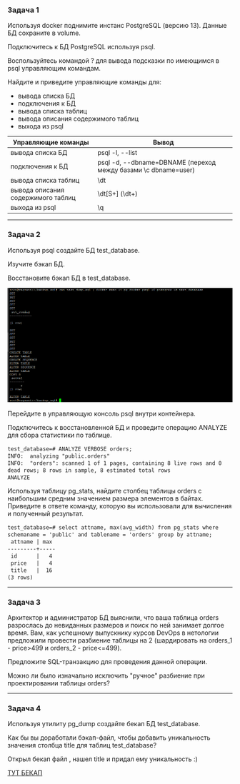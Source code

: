 <h3>Задача 1</h3>

Используя docker поднимите инстанс PostgreSQL (версию 13). Данные БД сохраните в volume.

Подключитесь к БД PostgreSQL используя psql.

Воспользуйтесь командой \? для вывода подсказки по имеющимся в psql управляющим командам.

Найдите и приведите управляющие команды для:

- вывода списка БД
- подключения к БД
- вывода списка таблиц
- вывода описания содержимого таблиц
- выхода из psql

Управляющие команды                 | Вывод
----------------------------------- | -------------
вывода списка БД                    | psql -l, --list
подключения к БД                    | psql -d, --dbname=DBNAME (переход между базами \c dbname=user)
вывода списка таблиц                | \dt
вывода описания содержимого таблиц  | \dt[S+]  (\dt+)
выхода из psql                      | \q

___________________________________________________________________________________________________________________________________________________

<h3>Задача 2</h3>

Используя psql создайте БД test_database.

Изучите бэкап БД.

Восстановите бэкап БД в test_database.

![alt tag](https://github.com/avo1yanskiy/devops-netology/blob/main/virt-homeworks/6.4/restore.png)


Перейдите в управляющую консоль psql внутри контейнера.


Подключитесь к восстановленной БД и проведите операцию ANALYZE для сбора статистики по таблице.

```
test_database=# ANALYZE VERBOSE orders;
INFO:  analyzing "public.orders"
INFO:  "orders": scanned 1 of 1 pages, containing 8 live rows and 0 dead rows; 8 rows in sample, 8 estimated total rows
ANALYZE
```

Используя таблицу pg_stats, найдите столбец таблицы orders с наибольшим средним значением размера элементов в байтах.
Приведите в ответе команду, которую вы использовали для вычисления и полученный результат.

```
test_database=# select attname, max(avg_width) from pg_stats where schemaname = 'public' and tablename = 'orders' group by attname;
 attname | max
---------+-----
 id      |   4
 price   |   4
 title   |  16
(3 rows)
```


___________________________________________________________________________________________________________________________________________________________


<h3>Задача 3</h3>

Архитектор и администратор БД выяснили, что ваша таблица orders разрослась до невиданных размеров и поиск по ней занимает долгое время. Вам, как успешному выпускнику курсов DevOps в нетологии предложили провести разбиение таблицы на 2 (шардировать на orders_1 - price>499 и orders_2 - price<=499).

Предложите SQL-транзакцию для проведения данной операции.

Можно ли было изначально исключить "ручное" разбиение при проектировании таблицы orders?

__________________________________________________________________________________________________________________________________________________________

<h3>Задача 4</h3>

Используя утилиту pg_dump создайте бекап БД test_database.

Как бы вы доработали бэкап-файл, чтобы добавить уникальность значения столбца title для таблиц test_database?

Открыл бекап файл , нашел title и придал ему уникальность :)

[ТУТ БЕКАП](https://github.com/avo1yanskiy/devops-netology/tree/main/virt-homeworks/6.4)
